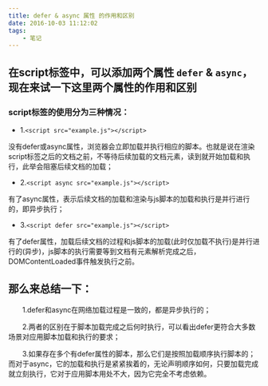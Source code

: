 ```yaml
---
title: defer & async 属性 的作用和区别
date: 2016-10-03 11:12:02
tags:
    - 笔记
---
```

## 在script标签中，可以添加两个属性 `defer` & `async`，现在来试一下这里两个属性的作用和区别 
### script标签的使用分为三种情况：

<!-- more --> 
* 1.`<script src="example.js"></script>`

没有defer或async属性，浏览器会立即加载并执行相应的脚本。也就是说在渲染script标签之后的文档之前，不等待后续加载的文档元素，读到就开始加载和执行，此举会阻塞后续文档的加载；

* 2.`<script async src="example.js"></script>`

有了async属性，表示后续文档的加载和渲染与js脚本的加载和执行是并行进行的，即异步执行；

* 3.`<script defer src="example.js"></script>`

有了defer属性，加载后续文档的过程和js脚本的加载(此时仅加载不执行)是并行进行的(异步)，js脚本的执行需要等到文档有元素解析完成之后，DOMContentLoaded事件触发执行之前。

## 那么来总结一下：

　　1.defer和async在网络加载过程是一致的，都是异步执行的；

　　2.两者的区别在于脚本加载完成之后何时执行，可以看出defer更符合大多数场景对应用脚本加载和执行的要求；

　　3.如果存在多个有defer属性的脚本，那么它们是按照加载顺序执行脚本的；而对于async，它的加载和执行是紧紧挨着的，无论声明顺序如何，只要加载完成就立刻执行，它对于应用脚本用处不大，因为它完全不考虑依赖。